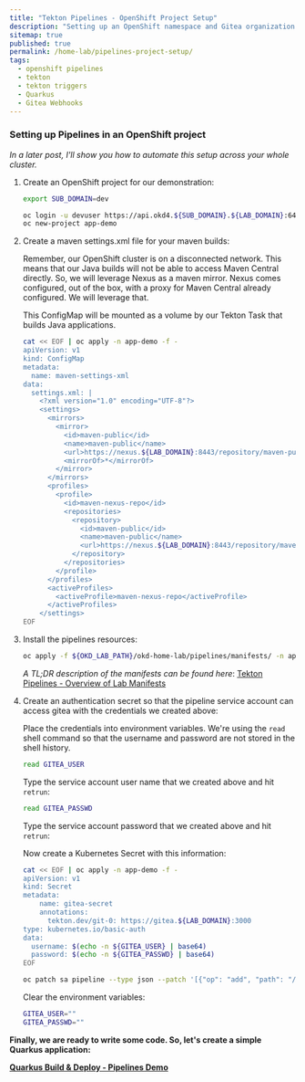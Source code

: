```yaml
---
title: "Tekton Pipelines - OpenShift Project Setup"
description: "Setting up an OpenShift namespace and Gitea organization for Tekton Triggers with Gitea Webhooks"
sitemap: true
published: true
permalink: /home-lab/pipelines-project-setup/
tags:
  - openshift pipelines
  - tekton
  - tekton triggers
  - Quarkus
  - Gitea Webhooks
---
```

### Setting up Pipelines in an OpenShift project  

*In a later post, I'll show you how to automate this setup across your whole cluster.*

1. Create an OpenShift project for our demonstration:

   ```bash
   export SUB_DOMAIN=dev
   
   oc login -u devuser https://api.okd4.${SUB_DOMAIN}.${LAB_DOMAIN}:6443
   oc new-project app-demo
   ```

1. Create a maven settings.xml file for your maven builds:

   Remember, our OpenShift cluster is on a disconnected network.  This means that our Java builds will not be able to access Maven Central directly.  So, we will leverage Nexus as a maven mirror.  Nexus comes configured, out of the box, with a proxy for Maven Central already configured.  We will leverage that.

   This ConfigMap will be mounted as a volume by our Tekton Task that builds Java applications.

   ```bash
   cat << EOF | oc apply -n app-demo -f -
   apiVersion: v1
   kind: ConfigMap
   metadata:
     name: maven-settings-xml
   data:
     settings.xml: |
       <?xml version="1.0" encoding="UTF-8"?>
       <settings>
         <mirrors>
           <mirror>
             <id>maven-public</id>
             <name>maven-public</name>
             <url>https://nexus.${LAB_DOMAIN}:8443/repository/maven-public/</url>
             <mirrorOf>*</mirrorOf>
           </mirror>
         </mirrors>
         <profiles>
           <profile>
             <id>maven-nexus-repo</id>
             <repositories>
               <repository>
                 <id>maven-public</id>
                 <name>maven-public</name>
                 <url>https://nexus.${LAB_DOMAIN}:8443/repository/maven-public/</url>
               </repository>
             </repositories>
           </profile>
         </profiles>
         <activeProfiles>
           <activeProfile>maven-nexus-repo</activeProfile>
         </activeProfiles>
       </settings>
   EOF
   ```

1. Install the pipelines resources:

   ```bash
   oc apply -f ${OKD_LAB_PATH}/okd-home-lab/pipelines/manifests/ -n app-demo
   ```

   *A TL;DR description of the manifests can be found here*: [Tekton Pipelines - Overview of Lab Manifests](/home-lab/behind-the-scenes/tekton-overview/)

1. Create an authentication secret so that the pipeline service account can access gitea with the credentials we created above:

   Place the credentials into environment variables.  We're using the `read` shell command so that the username and password are not stored in the shell history.

   ```bash
   read GITEA_USER
   ```

   Type the service account user name that we created above and hit `retrun`:

   ```bash
   read GITEA_PASSWD
   ```

   Type the service account password that we created above and hit `retrun`:

   Now create a Kubernetes Secret with this information:

   ```bash
   cat << EOF | oc apply -n app-demo -f -
   apiVersion: v1
   kind: Secret
   metadata:
       name: gitea-secret
       annotations:
         tekton.dev/git-0: https://gitea.${LAB_DOMAIN}:3000
   type: kubernetes.io/basic-auth
   data:
     username: $(echo -n ${GITEA_USER} | base64)
     password: $(echo -n ${GITEA_PASSWD} | base64)
   EOF

   oc patch sa pipeline --type json --patch '[{"op": "add", "path": "/secrets/-", "value": {"name":"gitea-secret"}}]' -n app-demo
   ```

   Clear the environment variables:

   ```bash
   GITEA_USER=""
   GITEA_PASSWD=""
   ```

__Finally, we are ready to write some code.  So, let's create a simple Quarkus application:__

__[Quarkus Build & Deploy - Pipelines Demo](/home-lab/quarkus-gitea-webhook-demo/)__
